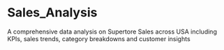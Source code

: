 # Sales_Analysis
A comprehensive data analysis on Supertore Sales across USA including KPIs, sales trends, category breakdowns and customer insights
